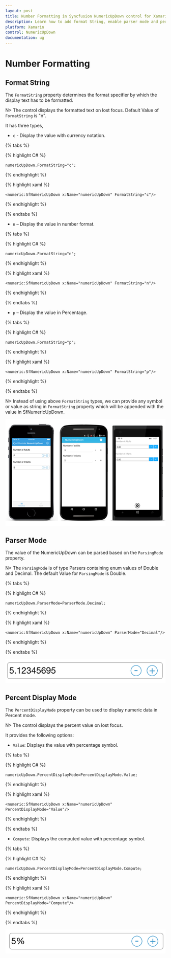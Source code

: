 ```yaml
---
layout: post
title: Number Formatting in Syncfusion NumericUpDown control for Xamarin.Forms
description: Learn how to add format String, enable parser mode and percent display mode for NumericUpDown control.
platform: Xamarin
control: NumericUpDown
documentation: ug
---
```

# Number Formatting

## Format String

The `FormatString` property determines the format specifier by which the display text has to be formatted. 

N> The control displays the formatted text on lost focus. Default Value of `FormatString` is "n". 

It has three types,

* `c` - Display the value with currency notation.

{% tabs %}
	
{% highlight C# %}
	
	numericUpDown.FormatString="c";
	 
{% endhighlight %}

{% highlight xaml %}

	<numeric:SfNumericUpDown x:Name="numericUpDown" FormatString="c"/>
	
{% endhighlight %}

{% endtabs %}

* `n` – Display the value in number format.
	
{% tabs %}	
	
{% highlight C# %}
	
	numericUpDown.FormatString="n";
	 
{% endhighlight %}

{% highlight xaml %}

	<numeric:SfNumericUpDown x:Name="numericUpDown" FormatString="n"/>
	
{% endhighlight %}

{% endtabs %}

* `p` – Display the value in Percentage.
	
{% tabs %}	
	
{% highlight C# %}

	numericUpDown.FormatString="p";
	 
{% endhighlight %}

{% highlight xaml %}

	<numeric:SfNumericUpDown x:Name="numericUpDown" FormatString="p"/>
	
{% endhighlight %}

{% endtabs %}

	
N> Instead of using above `FormatString` types, we can provide any symbol or value as string in `FormatString` property which will be appended with the value in SfNumericUpDown.

![](images/format.png)

## Parser Mode

The value of the NumericUpDown can be parsed based on the `ParsingMode` property. 

N> The `ParsingMode` is of type Parsers containing enum values of Double and Decimal. The default Value for `ParsingMode` is Double.

{% tabs %}

{% highlight C# %}

	numericUpDown.ParserMode=ParserMode.Decimal;
	  
{% endhighlight %}

{% highlight xaml %}

	<numeric:SfNumericUpDown x:Name="numericUpDown" ParserMode="Decimal"/>
	
{% endhighlight %}

{% endtabs %}


![](images/ParserMode.png)

## Percent Display Mode

The `PercentDisplayMode` property can be used to display numeric data in Percent mode. 

N> The control displays the percent value on lost focus. 

It provides the following options:

* `Value`: Displays the value with percentage symbol.

{% tabs %}

{% highlight C# %}

	numericUpDown.PercentDisplayMode=PercentDisplayMode.Value;

{% endhighlight %}

{% highlight xaml %}

	<numeric:SfNumericUpDown x:Name="numericUpDown" PercentDisplayMode="Value"/>
	
{% endhighlight %}

{% endtabs %}


* `Compute`: Displays the computed value with percentage symbol.

{% tabs %}

{% highlight C# %}

	numericUpDown.PercentDisplayMode=PercentDisplayMode.Compute;

{% endhighlight %}

{% highlight xaml %}

	<numeric:SfNumericUpDown x:Name="numericUpDown" PercentDisplayMode="Compute"/>
	
{% endhighlight %}

{% endtabs %}


![](images/PercentageDisplayMode.png)